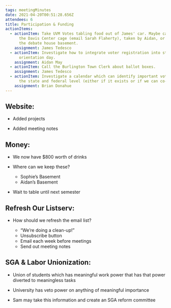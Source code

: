 ```yaml
---
tags: meetingMinutes
date: 2021-04-20T00:51:28.656Z
attendees: 6
title: Participation & Funding
actionItems:
  - actionItem: Take UVM Votes tabling food out of James' car. Maybe can be put in
      the Davis Center cage (email Sarah Flaherty), taken by Aidan, or kept in
      the debate house basement.
    assignment: James Tedesco
  - actionItem: Investigate how to integrate voter registration into student
      orientation day.
    assignment: Aidan May
  - actionItem: Call the Burlington Town Clerk about ballot boxes.
    assignment: James Tedesco
  - actionItem: Investigate a calendar which can identify important voting days on
      the state and federal level (either if it exists or if we can co-opt one).
    assignment: Brian Donahue
---
```


## Website: 


* Added projects 

* Added meeting notes 


## Money: 


* We now have $800 worth of drinks 

* Where can we keep these? 

  * Sophie’s Basement 
  * Aidan’s Basement
* Wait to table until next semester


## Refresh Our Listserv: 


* How should we refresh the email list? 

  * “We’re doing a clean-up!”
  * Unsubscribe button
  * Email each week before meetings
  * Send out meeting notes 

## SGA & Labor Unionization: 


* Union of students which has meaningful work power that has that power diverted to meaningless tasks 

* University has veto power on anything of meaningful importance 

* Sam may take this information and create an SGA reform committee